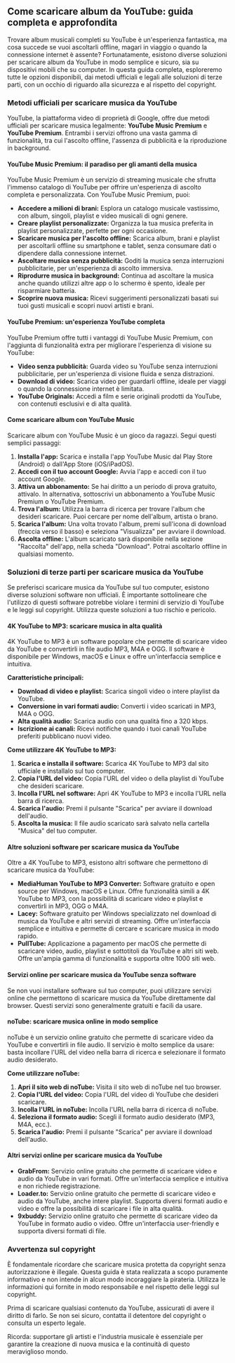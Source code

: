 ## Come scaricare album da YouTube: guida completa e approfondita

Trovare album musicali completi su YouTube è un'esperienza fantastica, ma cosa succede se vuoi ascoltarli offline, magari in viaggio o quando la connessione internet è assente?  Fortunatamente, esistono diverse soluzioni per scaricare album da YouTube in modo semplice e sicuro, sia su dispositivi mobili che su computer. In questa guida completa, esploreremo tutte le opzioni disponibili, dai metodi ufficiali e legali alle soluzioni di terze parti, con un occhio di riguardo alla sicurezza e al rispetto del copyright.

### Metodi ufficiali per scaricare musica da YouTube

YouTube, la piattaforma video di proprietà di Google, offre due metodi ufficiali per scaricare musica legalmente: **YouTube Music Premium** e **YouTube Premium**.  Entrambi i servizi offrono una vasta gamma di funzionalità, tra cui l'ascolto offline, l'assenza di pubblicità e la riproduzione in background.

#### YouTube Music Premium: il paradiso per gli amanti della musica

YouTube Music Premium è un servizio di streaming musicale che sfrutta l'immenso catalogo di YouTube per offrire un'esperienza di ascolto completa e personalizzata.  Con YouTube Music Premium, puoi:

* **Accedere a milioni di brani:** Esplora un catalogo musicale vastissimo, con album, singoli, playlist e video musicali di ogni genere.
* **Creare playlist personalizzate:** Organizza la tua musica preferita in playlist personalizzate, perfette per ogni occasione.
* **Scaricare musica per l'ascolto offline:**  Scarica album, brani e playlist per ascoltarli offline su smartphone e tablet, senza consumare dati o dipendere dalla connessione internet.
* **Ascoltare musica senza pubblicità:** Goditi la musica senza interruzioni pubblicitarie, per un'esperienza di ascolto immersiva.
* **Riprodurre musica in background:**  Continua ad ascoltare la musica anche quando utilizzi altre app o lo schermo è spento, ideale per risparmiare batteria.
* **Scoprire nuova musica:**  Ricevi suggerimenti personalizzati basati sui tuoi gusti musicali e scopri nuovi artisti e brani.

#### YouTube Premium:  un'esperienza YouTube completa

YouTube Premium offre tutti i vantaggi di YouTube Music Premium, con l'aggiunta di funzionalità extra per migliorare l'esperienza di visione su YouTube:

* **Video senza pubblicità:** Guarda video su YouTube senza interruzioni pubblicitarie, per un'esperienza di visione fluida e senza distrazioni.
* **Download di video:** Scarica video per guardarli offline, ideale per viaggi o quando la connessione internet è limitata.
* **YouTube Originals:** Accedi a film e serie originali prodotti da YouTube, con contenuti esclusivi e di alta qualità.

#### Come scaricare album con YouTube Music

Scaricare album con YouTube Music è un gioco da ragazzi. Segui questi semplici passaggi:

1. **Installa l'app:** Scarica e installa l'app YouTube Music dal Play Store (Android) o dall'App Store (iOS/iPadOS).
2. **Accedi con il tuo account Google:**  Avvia l'app e accedi con il tuo account Google.
3. **Attiva un abbonamento:**  Se hai diritto a un periodo di prova gratuito, attivalo. In alternativa, sottoscrivi un abbonamento a YouTube Music Premium o YouTube Premium.
4. **Trova l'album:**  Utilizza la barra di ricerca per trovare l'album che desideri scaricare. Puoi cercare per nome dell'album, artista o brano.
5. **Scarica l'album:**  Una volta trovato l'album, premi sull'icona di download (freccia verso il basso) e seleziona "Visualizza" per avviare il download.
6. **Ascolta offline:**  L'album scaricato sarà disponibile nella sezione "Raccolta" dell'app, nella scheda "Download". Potrai ascoltarlo offline in qualsiasi momento.

### Soluzioni di terze parti per scaricare musica da YouTube

Se preferisci scaricare musica da YouTube sul tuo computer, esistono diverse soluzioni software non ufficiali.  È importante sottolineare che l'utilizzo di questi software potrebbe violare i termini di servizio di YouTube e le leggi sul copyright.  Utilizza queste soluzioni a tuo rischio e pericolo.

#### 4K YouTube to MP3:  scaricare musica in alta qualità

4K YouTube to MP3 è un software popolare che permette di scaricare video da YouTube e convertirli in file audio MP3, M4A e OGG.  Il software è disponibile per Windows, macOS e Linux e offre un'interfaccia semplice e intuitiva.

**Caratteristiche principali:**

* **Download di video e playlist:** Scarica singoli video o intere playlist da YouTube.
* **Conversione in vari formati audio:** Converti i video scaricati in MP3, M4A o OGG.
* **Alta qualità audio:**  Scarica audio con una qualità fino a 320 kbps.
* **Iscrizione ai canali:**  Ricevi notifiche quando i tuoi canali YouTube preferiti pubblicano nuovi video.

**Come utilizzare 4K YouTube to MP3:**

1. **Scarica e installa il software:** Scarica 4K YouTube to MP3 dal sito ufficiale e installalo sul tuo computer.
2. **Copia l'URL del video:**  Copia l'URL del video o della playlist di YouTube che desideri scaricare.
3. **Incolla l'URL nel software:**  Apri 4K YouTube to MP3 e incolla l'URL nella barra di ricerca.
4. **Scarica l'audio:**  Premi il pulsante "Scarica" per avviare il download dell'audio.
5. **Ascolta la musica:**  Il file audio scaricato sarà salvato nella cartella "Musica" del tuo computer.

#### Altre soluzioni software per scaricare musica da YouTube

Oltre a 4K YouTube to MP3, esistono altri software che permettono di scaricare musica da YouTube:

* **MediaHuman YouTube to MP3 Converter:**  Software gratuito e open source per Windows, macOS e Linux.  Offre funzionalità simili a 4K YouTube to MP3, con la possibilità di scaricare video e playlist e convertirli in MP3, OGG o M4A.
* **Lacey:**  Software gratuito per Windows specializzato nel download di musica da YouTube e altri servizi di streaming.  Offre un'interfaccia semplice e intuitiva e permette di cercare e scaricare musica in modo rapido.
* **PullTube:**  Applicazione a pagamento per macOS che permette di scaricare video, audio, playlist e sottotitoli da YouTube e altri siti web.  Offre un'ampia gamma di funzionalità e supporta oltre 1000 siti web.

#### Servizi online per scaricare musica da YouTube senza software

Se non vuoi installare software sul tuo computer, puoi utilizzare servizi online che permettono di scaricare musica da YouTube direttamente dal browser.  Questi servizi sono generalmente gratuiti e facili da usare.

#### noTube:  scaricare musica online in modo semplice

noTube è un servizio online gratuito che permette di scaricare video da YouTube e convertirli in file audio.  Il servizio è molto semplice da usare: basta incollare l'URL del video nella barra di ricerca e selezionare il formato audio desiderato.

**Come utilizzare noTube:**

1. **Apri il sito web di noTube:**  Visita il sito web di noTube nel tuo browser.
2. **Copia l'URL del video:**  Copia l'URL del video di YouTube che desideri scaricare.
3. **Incolla l'URL in noTube:**  Incolla l'URL nella barra di ricerca di noTube.
4. **Seleziona il formato audio:**  Scegli il formato audio desiderato (MP3, M4A, ecc.).
5. **Scarica l'audio:**  Premi il pulsante "Scarica" per avviare il download dell'audio.

#### Altri servizi online per scaricare musica da YouTube

* **GrabFrom:**  Servizio online gratuito che permette di scaricare video e audio da YouTube in vari formati.  Offre un'interfaccia semplice e intuitiva e non richiede registrazione.
* **Loader.to:**  Servizio online gratuito che permette di scaricare video e audio da YouTube, anche intere playlist.  Supporta diversi formati audio e video e offre la possibilità di scaricare i file in alta qualità.
* **9xbuddy:**  Servizio online gratuito che permette di scaricare video da YouTube in formato audio o video.  Offre un'interfaccia user-friendly e supporta diversi formati di file.

### Avvertenza sul copyright

È fondamentale ricordare che scaricare musica protetta da copyright senza autorizzazione è illegale.  Questa guida è stata realizzata a scopo puramente informativo e non intende in alcun modo incoraggiare la pirateria.  Utilizza le informazioni qui fornite in modo responsabile e nel rispetto delle leggi sul copyright.  

Prima di scaricare qualsiasi contenuto da YouTube, assicurati di avere il diritto di farlo.  Se non sei sicuro, contatta il detentore del copyright o consulta un esperto legale.

Ricorda:  supportare gli artisti e l'industria musicale è essenziale per garantire la creazione di nuova musica e la continuità di questo meraviglioso mondo.
